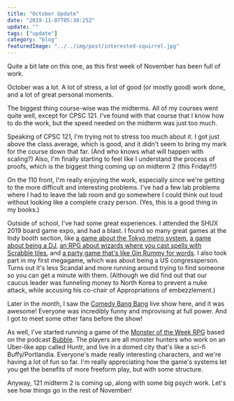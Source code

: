 ```yaml
---
title: "October Update"
date: "2019-11-07T05:38:25Z"
update: ""
tags: ["update"]
category: "blog"
featuredImage: "../../img/post/interested-squirrel.jpg"
---
```

Quite a bit late on this one, as this first week of November has been full of
work.

October was a lot. A lot of stress, a lot of good (or mostly good) work done,
and a lot of great personal moments.

The biggest thing course-wise was the midterms. All of my courses went quite
well, except for CPSC 121. I've found with that course that I know how to do the
work, but the speed needed on the midterm was just too much.

Speaking of CPSC 121, I'm trying not to stress too much about it. I got just
above the class average, which is good, and it didn't seem to bring my mark for
the course down that far. (And who knows what will happen with scaling?) Also,
I'm finally starting to feel like I understand the process of proofs, which is
the biggest thing coming up on midterm 2 (this Friday!!!)

On the 110 front, I'm really enjoying the work, especially since we're getting
to the more difficult and interesting problems. I've had a few lab problems
where I had to leave the lab room and go somewhere I could think out loud
without looking like a complete crazy person. (Yes, this is a good thing in my
books.)

Outside of school, I've had some great experiences. I attended the SHUX 2019
board game expo, and had a blast. I found so many great games at the Indy booth
section, like [a game about the Tokyo metro
system](https://github.com/garykac/shinjuku), [a game about being a
DJ](https://www.monstercat.com/boardgame), [an RPG about wizards where you cast
spells with Scrabble tiles](http://whimsymachinegames.com/), and [a party game
that's like Gin Rummy for words](https://www.lykelandgames.com/wordos). I also
took part in my first megagame, which was about being a US congressperson. Turns
out it's less Scandal and more running around trying to find someone so you can
get a minute with them. (Although we did find out that our caucus leader was
funneling money to North Korea to prevent a nuke attack, while accusing his
co-chair of Appropriations of embezzlement.)

Later in the month, I saw the [Comedy Bang
Bang](https://www.earwolf.com/show/comedy-bang-bang/) live show here, and it was
awesome! Everyone was incredibly funny and improvising at full power. And I got
to meet some other fans before the show!

As well, I've started running a game of the [Monster of the Week
RPG](https://www.evilhat.com/home/monster-of-the-week/) based on the podcast
[Bubble](https://www.maximumfun.org/shows/bubble). The players are all monster
hunters who work on an Uber-like app called Huntr, and live in a domed city
that's like a sci-fi Buffy/Portlandia. Everyone's made really interesting
characters, and we're having a lot of fun so far. I'm really appreciating how
the game's systems let you get the benefits of more freeform play, but with some
structure.

Anyway, 121 midterm 2 is coming up, along with some big psych work. Let's see
how things go in the rest of November!
